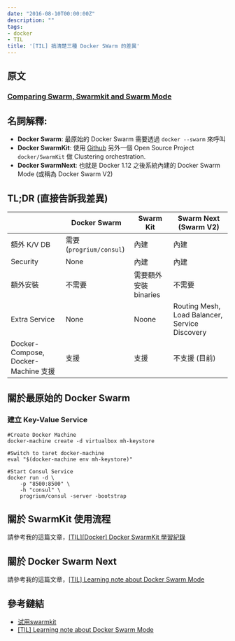 ```yaml
---
date: "2016-08-10T00:00:00Z"
description: ""
tags:
- docker
- TIL
title: '[TIL] 搞清楚三種 Docker SWarm 的差異'
---
```


## 原文

### [Comparing Swarm, Swarmkit and Swarm Mode](https://sreeninet.wordpress.com/2016/07/14/comparing-swarm-swarmkit-and-swarm-mode/)


## 名詞解釋:

- **Docker Swarm**: 最原始的 Docker Swarm 需要透過 `docker --swarm` 來呼叫
- **Docker SwarmKit**: 使用 [Github](https://github.com/docker/swarmkit) 另外一個 Open Source Project `docker/SwarmKit` 做 Clustering orchestration.
- **Docker SwarmNext**: 也就是 Docker 1.12 之後系統內建的 Docker Swarm Mode (或稱為 Docker Swarm V2)

## TL;DR  (直接告訴我差異)

|   |  Docker Swarm |  Swarm Kit  |  Swarm Next (Swarm V2)  |
|---|---|---|---|
| 額外 K/V DB  | 需要 (`progrium/consul`)  | 內建  | 內建  |
|  Security | None  | 內建  | 內建  |
| 額外安裝  | 不需要  | 需要額外安裝 binaries  | 不需要  |
| Extra Service  | None  | Noone  | Routing Mesh, Load Balancer, Service Discovery  |
| Docker-Compose, Docker-Machine 支援  | 支援  |  支援  | 不支援 (目前)  |



## 關於最原始的 Docker Swarm



### 建立 Key-Value Service

```
#Create Docker Machine
docker-machine create -d virtualbox mh-keystore

#Switch to taret docker-machine
eval "$(docker-machine env mh-keystore)"

#Start Consul Service
docker run -d \
    -p "8500:8500" \
    -h "consul" \
    progrium/consul -server -bootstrap
```    

## 關於 SwarmKit 使用流程

請參考我的這篇文章，[[TIL][Docker] Docker SwarmKit 學習紀錄](http://www.evanlin.com/note-docker-swarmkit/)


## 關於 Docker Swarm Next

請參考我的這篇文章，[[TIL] Learning note about Docker Swarm Mode](http://www.evanlin.com/til-2016-07-13/)


## 參考鏈結

- [试用swarmkit](http://www.jingyuyun.com/article/11440.html)
- [[TIL] Learning note about Docker Swarm Mode](http://www.evanlin.com/til-2016-07-13/)